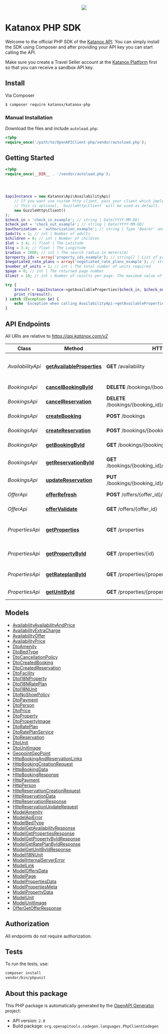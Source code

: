 <p align="center">
  <img src="https://static.katanox.com/blog/icons/ktnx-logo-white-bg.png" />
</p>

# Katanox PHP SDK


Welcome to the official PHP SDK of the [Katanox API](https://docs.katanox.com). You can simply install the SDK using Composer and after providing your API key you can start calling the API. 

Make sure you create a Travel Seller account at the [Katanox Platform](https://app.katanox.com/register) first so that you can receive a sandbox API key.

## Install

Via Composer

``` bash
$ composer require katanox/katanox-php
```

### Manual Installation

Download the files and include `autoload.php`:

```php
<?php
require_once('/path/to/OpenAPIClient-php/vendor/autoload.php');
```

## Getting Started

```php
<?php
require_once(__DIR__ . '/vendor/autoload.php');




$apiInstance = new Katanox\Api\AvailabilityApi(
    // If you want use custom http client, pass your client which implements `GuzzleHttp\ClientInterface`.
    // This is optional, `GuzzleHttp\Client` will be used as default.
    new GuzzleHttp\Client()
);
$check_in = 'check_in_example'; // string | Date(YYYY-MM-DD)
$check_out = 'check_out_example'; // string | Date(YYYY-MM-DD)
$authorization = 'authorization_example'; // string | Type 'Bearer' and then your API Token
$adults = 1; // int | Number of adults
$children = 0; // int | Number of children
$lat = 3.4; // float | The Latitude
$lng = 3.4; // float | The Longitude
$radius = 2000; // int | The search radius in meters(m)
$property_ids = array('property_ids_example'); // string[] | List of property IDs to be included. When specified, only these properties will be included in the response. The maximum size of property id list is 50.
$negotiated_rate_plans = array('negotiated_rate_plans_example'); // string[] | List of negotiated rate plan ids to be included.
$number_of_units = 1; // int | The total number of units required
$page = 0; // int | The returned page number
$limit = 10; // int | Number of results per page. The maximum value of the limit is 50.

try {
    $result = $apiInstance->getAvailableProperties($check_in, $check_out, $authorization, $adults, $children, $lat, $lng, $radius, $property_ids, $negotiated_rate_plans, $number_of_units, $page, $limit);
    print_r($result);
} catch (Exception $e) {
    echo 'Exception when calling AvailabilityApi->getAvailableProperties: ', $e->getMessage(), PHP_EOL;
}

```

## API Endpoints

All URIs are relative to *https://api.katanox.com/v2*

Class | Method | HTTP request | Description
------------ | ------------- | ------------- | -------------
*AvailabilityApi* | [**getAvailableProperties**](docs/Api/AvailabilityApi.md#getavailableproperties) | **GET** /availability | Retrieve the list of available properties
*BookingsApi* | [**cancelBookingById**](docs/Api/BookingsApi.md#cancelbookingbyid) | **DELETE** /bookings/{booking_id} | Cancel a booking
*BookingsApi* | [**cancelReservation**](docs/Api/BookingsApi.md#cancelreservation) | **DELETE** /bookings/{booking_id}/reservations/{reservation_id} | Cancel a reservation
*BookingsApi* | [**createBooking**](docs/Api/BookingsApi.md#createbooking) | **POST** /bookings | Create a booking
*BookingsApi* | [**createReservation**](docs/Api/BookingsApi.md#createreservation) | **POST** /bookings/{booking_id}/reservations | Create a reservation
*BookingsApi* | [**getBookingById**](docs/Api/BookingsApi.md#getbookingbyid) | **GET** /bookings/{booking_id} | Retrieve a booking
*BookingsApi* | [**getReservationById**](docs/Api/BookingsApi.md#getreservationbyid) | **GET** /bookings/{booking_id}/reservations/{reservation_id} | Retrieve a reservation by id
*BookingsApi* | [**updateReservation**](docs/Api/BookingsApi.md#updatereservation) | **PUT** /bookings/{booking_id}/reservations/{reservation_id} | Update a reservation
*OfferApi* | [**offerRefresh**](docs/Api/OfferApi.md#offerrefresh) | **POST** /offers/{offer_id}/refresh | Refresh an offer
*OfferApi* | [**offerValidate**](docs/Api/OfferApi.md#offervalidate) | **GET** /offers/{offer_id} | Retrieve an offer
*PropertiesApi* | [**getProperties**](docs/Api/PropertiesApi.md#getproperties) | **GET** /properties | Retrieve the list of contracted properties
*PropertiesApi* | [**getPropertyById**](docs/Api/PropertiesApi.md#getpropertybyid) | **GET** /properties/{id} | Retrieve a property by id
*PropertiesApi* | [**getRateplanById**](docs/Api/PropertiesApi.md#getrateplanbyid) | **GET** /properties/{property_id}/rate-plans/{id} | Retrieve a rate plan by id
*PropertiesApi* | [**getUnitById**](docs/Api/PropertiesApi.md#getunitbyid) | **GET** /properties/{property_id}/units/{id} | Retrieve a unit by id

## Models

- [AvailabilityAvailabilityAndPrice](docs/Model/AvailabilityAvailabilityAndPrice.md)
- [AvailabilityExtraCharge](docs/Model/AvailabilityExtraCharge.md)
- [AvailabilityOffer](docs/Model/AvailabilityOffer.md)
- [AvailabilityPrice](docs/Model/AvailabilityPrice.md)
- [DtoAmenity](docs/Model/DtoAmenity.md)
- [DtoBedType](docs/Model/DtoBedType.md)
- [DtoCancellationPolicy](docs/Model/DtoCancellationPolicy.md)
- [DtoCreatedBooking](docs/Model/DtoCreatedBooking.md)
- [DtoCreatedReservation](docs/Model/DtoCreatedReservation.md)
- [DtoFacility](docs/Model/DtoFacility.md)
- [DtoI18NProperty](docs/Model/DtoI18NProperty.md)
- [DtoI18NRatePlan](docs/Model/DtoI18NRatePlan.md)
- [DtoI18NUnit](docs/Model/DtoI18NUnit.md)
- [DtoNoShowPolicy](docs/Model/DtoNoShowPolicy.md)
- [DtoPayment](docs/Model/DtoPayment.md)
- [DtoPerson](docs/Model/DtoPerson.md)
- [DtoPrice](docs/Model/DtoPrice.md)
- [DtoProperty](docs/Model/DtoProperty.md)
- [DtoPropertyImage](docs/Model/DtoPropertyImage.md)
- [DtoRatePlan](docs/Model/DtoRatePlan.md)
- [DtoRatePlanService](docs/Model/DtoRatePlanService.md)
- [DtoReservation](docs/Model/DtoReservation.md)
- [DtoUnit](docs/Model/DtoUnit.md)
- [DtoUnitImage](docs/Model/DtoUnitImage.md)
- [GeopointGeoPoint](docs/Model/GeopointGeoPoint.md)
- [HttpBookingAndReservationLinks](docs/Model/HttpBookingAndReservationLinks.md)
- [HttpBookingCreationRequest](docs/Model/HttpBookingCreationRequest.md)
- [HttpBookingData](docs/Model/HttpBookingData.md)
- [HttpBookingResponse](docs/Model/HttpBookingResponse.md)
- [HttpPayment](docs/Model/HttpPayment.md)
- [HttpPerson](docs/Model/HttpPerson.md)
- [HttpReservationCreationRequest](docs/Model/HttpReservationCreationRequest.md)
- [HttpReservationData](docs/Model/HttpReservationData.md)
- [HttpReservationResponse](docs/Model/HttpReservationResponse.md)
- [HttpReservationUpdateRequest](docs/Model/HttpReservationUpdateRequest.md)
- [ModelAmenity](docs/Model/ModelAmenity.md)
- [ModelApiError](docs/Model/ModelApiError.md)
- [ModelBedType](docs/Model/ModelBedType.md)
- [ModelGetAvailabilityResponse](docs/Model/ModelGetAvailabilityResponse.md)
- [ModelGetPropertiesResponse](docs/Model/ModelGetPropertiesResponse.md)
- [ModelGetPropertyByIdResponse](docs/Model/ModelGetPropertyByIdResponse.md)
- [ModelGetRatePlanByIdResponse](docs/Model/ModelGetRatePlanByIdResponse.md)
- [ModelGetUnitByIdResponse](docs/Model/ModelGetUnitByIdResponse.md)
- [ModelI18NUnit](docs/Model/ModelI18NUnit.md)
- [ModelInternalServerError](docs/Model/ModelInternalServerError.md)
- [ModelLink](docs/Model/ModelLink.md)
- [ModelOffersData](docs/Model/ModelOffersData.md)
- [ModelPage](docs/Model/ModelPage.md)
- [ModelPropertiesData](docs/Model/ModelPropertiesData.md)
- [ModelPropertiesMeta](docs/Model/ModelPropertiesMeta.md)
- [ModelPropertyData](docs/Model/ModelPropertyData.md)
- [ModelUnit](docs/Model/ModelUnit.md)
- [ModelUnitImage](docs/Model/ModelUnitImage.md)
- [OfferGetOfferResponse](docs/Model/OfferGetOfferResponse.md)

## Authorization
All endpoints do not require authorization.
## Tests

To run the tests, use:

```bash
composer install
vendor/bin/phpunit
```

## About this package

This PHP package is automatically generated by the [OpenAPI Generator](https://openapi-generator.tech) project:

- API version: `2.0`
- Build package: `org.openapitools.codegen.languages.PhpClientCodegen`

